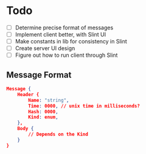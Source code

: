 # Todo

- [ ] Determine precise format of messages
- [ ] Implement client better, with Slint UI
- [ ] Make constants in lib for consistency in Slint
- [ ] Create server UI design
- [ ] Figure out how to run client through Slint

## Message Format

```json
Message {
    Header {
        Name: "string",
        Time: 0000, // unix time in milliseconds?
        Hash: 0000,
        Kind: enum,
    },
    Body {
        // Depends on the Kind
    }
}
```